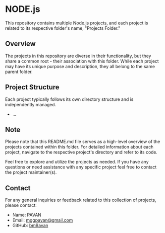 # NODE.js

This repository contains multiple Node.js projects, and each project is related to its respective folder's name, "Projects Folder."

## Overview

The projects in this repository are diverse in their functionality, but they share a common root - their association with this folder. While each project may have its unique purpose and description, they all belong to the same parent folder.

## Project Structure

Each project typically follows its own directory structure and is independently managed. 
- ...

## Note

Please note that this README.md file serves as a high-level overview of the projects contained within this folder. For detailed information about each project, navigate to the respective project's directory and refer to its code.

Feel free to explore and utilize the projects as needed. If you have any questions or need assistance with any specific project feel free to contact the project maintainer(s).

## Contact

For any general inquiries or feedback related to this collection of projects, please contact:

- Name: PAVAN
- Email: mggpavan@gmail.com
- GitHub: [bm9avan](https://github.com/bm9avan)
